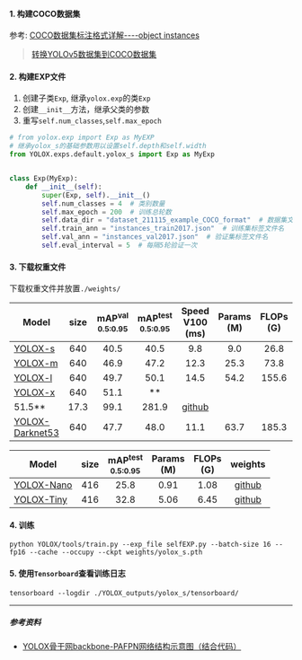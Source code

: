 #### 1. 构建COCO数据集

参考: [COCO数据集标注格式详解----object instances](https://blog.csdn.net/qq_41375609/article/details/94737915)
> [转换YOLOv5数据集到COCO数据集](https://github.com/RapidAI/YOLO2COCO#yolov5%E6%A0%BC%E5%BC%8F%E6%95%B0%E6%8D%AEcoco)

#### 2. 构建EXP文件

1. 创建子类`Exp`, 继承`yolox.exp`的类`Exp`
2. 创建`__init__`方法，继承父类的参数
3. 重写`self.num_classes`,`self.max_epoch`

```python
# from yolox.exp import Exp as MyEXP
# 继承yolox_s的基础参数用以设置self.depth和self.width
from YOLOX.exps.default.yolox_s import Exp as MyExp


class Exp(MyExp):
    def __init__(self):
        super(Exp, self).__init__()
        self.num_classes = 4  # 类别数量
        self.max_epoch = 200  # 训练总轮数
        self.data_dir = "dataset_211115_example_COCO_format"  # 数据集文件夹
        self.train_ann = "instances_train2017.json"  # 训练集标签文件名
        self.val_ann = "instances_val2017.json"  # 验证集标签文件名
        self.eval_interval = 5  # 每隔5轮验证一次
```

#### 3. 下载权重文件

下载权重文件并放置`./weights/`

|Model |size |mAP<sup>val<br>0.5:0.95 |mAP<sup>test<br>0.5:0.95 | Speed V100<br>(ms) | Params<br>(M) |FLOPs<br>(G)| weights |
| ------        |:---: | :---:    | :---:       |:---:     |:---:  | :---: | :----: |
|[YOLOX-s](./exps/default/yolox_s.py)    |640  |40.5 |40.5      |9.8      |9.0 | 26.8 | [github](https://github.com/Megvii-BaseDetection/YOLOX/releases/download/0.1.1rc0/yolox_s.pth) |
|[YOLOX-m](./exps/default/yolox_m.py)    |640  |46.9 |47.2      |12.3     |25.3 |73.8| [github](https://github.com/Megvii-BaseDetection/YOLOX/releases/download/0.1.1rc0/yolox_m.pth) |
|[YOLOX-l](./exps/default/yolox_l.py)    |640  |49.7 |50.1      |14.5     |54.2| 155.6 | [github](https://github.com/Megvii-BaseDetection/YOLOX/releases/download/0.1.1rc0/yolox_l.pth) |
|[YOLOX-x](./exps/default/yolox_x.py)   |640   |51.1 |**
51.5**  | 17.3    |99.1 |281.9 | [github](https://github.com/Megvii-BaseDetection/YOLOX/releases/download/0.1.1rc0/yolox_x.pth) |
|[YOLOX-Darknet53](./exps/default/yolov3.py)   |640  | 47.7 | 48.0 | 11.1 |63.7 | 185.3 | [github](https://github.com/Megvii-BaseDetection/YOLOX/releases/download/0.1.1rc0/yolox_darknet.pth) |

|Model |size |mAP<sup>test<br>0.5:0.95 | Params<br>(M) |FLOPs<br>(G)| weights |
| ------        |:---: | :---:       |:---:     |:---:  | :---: |
|[YOLOX-Nano](./exps/default/nano.py) |416  |25.8  | 0.91 |1.08 | [github](https://github.com/Megvii-BaseDetection/YOLOX/releases/download/0.1.1rc0/yolox_nano.pth) |
|[YOLOX-Tiny](./exps/default/yolox_tiny.py) |416  |32.8 | 5.06 |6.45 | [github](https://github.com/Megvii-BaseDetection/YOLOX/releases/download/0.1.1rc0/yolox_tiny.pth) |

#### 4. 训练

```
python YOLOX/tools/train.py --exp_file selfEXP.py --batch-size 16 --fp16 --cache --occupy --ckpt weights/yolox_s.pth
```

#### 5. 使用`Tensorboard`查看训练日志

```
tensorboard --logdir ./YOLOX_outputs/yolox_s/tensorboard/
```

---

##### 参考资料

* [YOLOX骨干网backbone-PAFPN网络结构示意图（结合代码）](https://zhuanlan.zhihu.com/p/397020975)